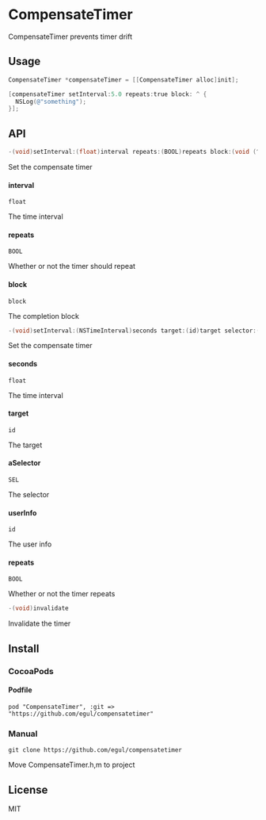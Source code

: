 # CompensateTimer

CompensateTimer prevents timer drift

## Usage
```objective-c
CompensateTimer *compensateTimer = [[CompensateTimer alloc]init];

[compensateTimer setInterval:5.0 repeats:true block: ^ {
  NSLog(@"something");
}];
```

## API
```objective-c
-(void)setInterval:(float)interval repeats:(BOOL)repeats block:(void (^)(void))block;
```

Set the compensate timer

#### interval

`float`

The time interval

#### repeats

`BOOL`

Whether or not the timer should repeat

#### block

`block`

The completion block

```objective-c
-(void)setInterval:(NSTimeInterval)seconds target:(id)target selector:(SEL)aSelector userInfo:(id)userInfo repeats:(BOOL)repeats;
```

Set the compensate timer

#### seconds

`float`

The time interval

#### target

`id`

The target

#### aSelector

`SEL`

The selector

#### userInfo

`id`

The user info

#### repeats

`BOOL`

Whether or not the timer repeats

```objective-c
-(void)invalidate
```

Invalidate the timer

## Install

### CocoaPods

#### Podfile

```
pod "CompensateTimer", :git => "https://github.com/egul/compensatetimer"
```

### Manual

```
git clone https://github.com/egul/compensatetimer
```
Move CompensateTimer.h,m to project

## License

MIT
